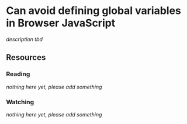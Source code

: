 # Can avoid defining global variables in Browser JavaScript

_description tbd_

## Resources

### Reading

_nothing here yet, please add something_

### Watching

_nothing here yet, please add something_
